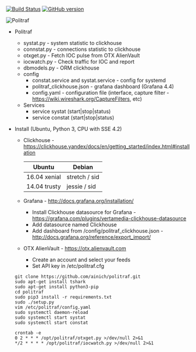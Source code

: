[![Build Status](https://travis-ci.org/ainich/politraf.svg?branch=master)](https://travis-ci.org/ainich/politraf) [![GitHub version](https://img.shields.io/badge/Version-1.1.1-green.svg)]()

![Politraf](https://politraf.ru/static/img/politraf.jpg)

* Politraf
  * systat.py - system statistic to clickhouse
  * connstat.py - connections statistic to clickhouse
  * otxget.py - Fetch IOC pulse from OTX AlienVault
  * iocwatch.py - Check traffic for IOC and report
  * dbmodels.py - ORM clickhouse
  * config
    * constat.service and systat.service - config for systemd
    * politraf_clickhouse.json - grafana dashboard (Grafana 4.4)
    * config.yaml - configuration file (interface, capture filter - https://wiki.wireshark.org/CaptureFilters, etc)
  * Services
    * service systat (start|stop|status)
    * service constat (start|stop|status)

* Install (Ubuntu, Python 3, CPU with SSE 4.2)

    * Clickhouse - https://clickhouse.yandex/docs/en/getting_started/index.html#installation
  
      Ubuntu | Debian
      ------------ | -------------
      16.04  xenial | stretch / sid
      14.04  trusty | jessie  / sid
  
    * Grafana - http://docs.grafana.org/installation/
      * Install Clickhouse datasource for Grafana - https://grafana.com/plugins/vertamedia-clickhouse-datasource
      * Add datasource named Clickhouse
      * Add dashboard from /config/politraf_clickhouse.json - http://docs.grafana.org/reference/export_import/

    * OTX AlienVault - https://otx.alienvault.com
      * Create an account and select your feeds
      * Set API key in /etc/politraf.cfg


    ```
    git clone https://github.com/ainich/politraf.git
    sudo apt-get install tshark
    sudo apt-get install python3-pip
    cd politraf
    sudo pip3 install -r requirements.txt
    sudo ./setup.py
    vim /etc/politraf/config.yaml
    sudo systemctl daemon-reload
    sudo systemctl start systat
    sudo systemctl start constat

    crontab -e
    0 2 * * * /opt/politraf/otxget.py >/dev/null 2>&1
    */2 * * * * /opt/politraf/iocwatch.py >/dev/null 2>&1
    ```